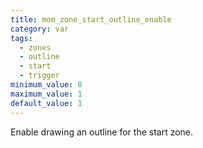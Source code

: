 ```yaml
---
title: mom_zone_start_outline_enable
category: var
tags:
  - zones
  - outline
  - start
  - trigger
minimum_value: 0
maximum_value: 1
default_value: 1
---
```


Enable drawing an outline for the start zone.